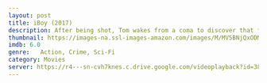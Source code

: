 ```yaml
---
layout: post
title: iBoy (2017)
description: After being shot, Tom wakes from a coma to discover that fragments of his smart phone have been embedded in his head, and worse, that returning to normal teenage life is impossible because he has developed a strange set of superpowers.
thumbnail: https://images-na.ssl-images-amazon.com/images/M/MV5BNjQxODM2MDAyM15BMl5BanBnXkFtZTgwODc4MTE0MTI@._V1_QL50_SY1000_CR0,0,674,1000_AL_.jpg
imdb: 6.0
genre:   Action, Crime, Sci-Fi
category: Movies
server: https://r4---sn-cvh7knes.c.drive.google.com/videoplayback?id=3868177f22826a6b&itag=22&source=webdrive&begin=0&requiressl=yes&mm=30&mn=sn-cvh7knes&ms=nxu&mv=m&pl=24&sc=yes&ei=MaizWZGXOITI4gLTrTs&driveid=0B1qECfcRZFkdSWRFWHhZZ256a00&mime=video/mp4&lmt=1485569739885440&mt=1504946147&ip=103.93.41.51&ipbits=8&expire=1504953425&sparams=ip,ipbits,expire,id,itag,source,requiressl,mm,mn,ms,mv,pl,sc,ei,driveid,mime,lmt&signature=4CBE8A559EC6F6E51BBF2AC3D53F6F0A10646EAC.05AA2AFED746516764AFE443F5279422F8BB37C5&key=ck2
---
```

